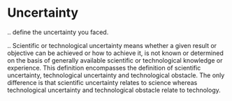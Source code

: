 Uncertainty
==============



.. define the uncertainty you faced.


.. Scientific or technological uncertainty means whether a given result or objective can be achieved or how to achieve it, is not known or determined on the basis of generally available scientific or technological knowledge or experience. This definition encompasses the definition of scientific uncertainty, technological uncertainty and technological obstacle. The only difference is that scientific uncertainty relates to science whereas technological uncertainty and technological obstacle relate to technology.

